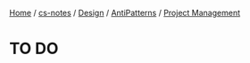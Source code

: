 [Home](https://mengxianbin.github.io) /
[cs-notes](https://mengxianbin.github.io/cs-notes/site) /
[Design](https://mengxianbin.github.io/cs-notes/site/Design) /
[AntiPatterns](https://mengxianbin.github.io/cs-notes/site/Design/AntiPatterns) /
[Project Management](https://mengxianbin.github.io/cs-notes/site/Design/AntiPatterns/Project%20Management)

# TO DO
